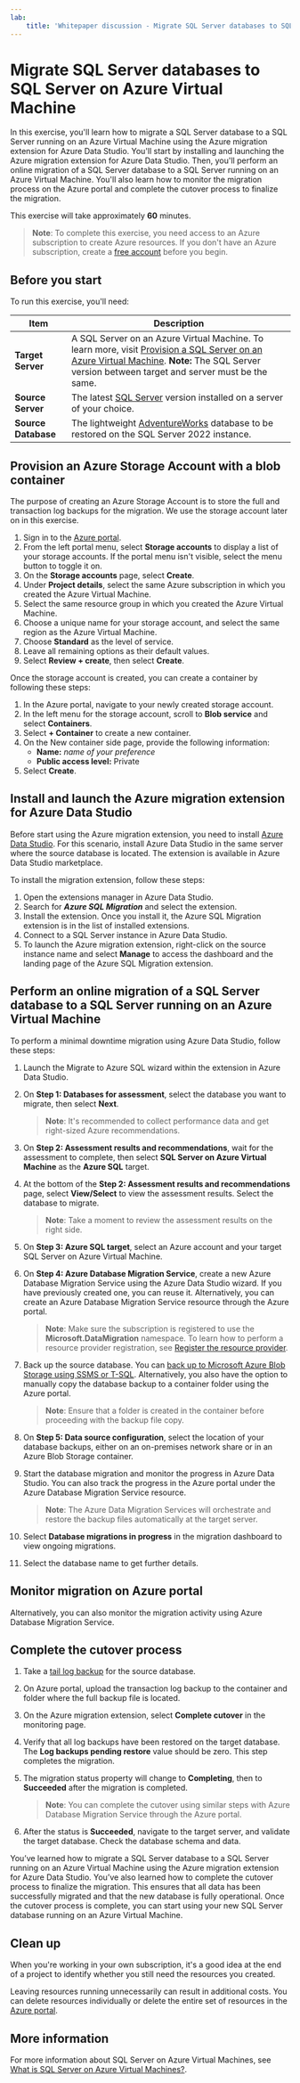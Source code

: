 ```yaml
---
lab:
    title: 'Whitepaper discussion - Migrate SQL Server databases to SQL Server on Azure Virtual Machine'
---
```


# Migrate SQL Server databases to SQL Server on Azure Virtual Machine

In this exercise, you'll learn how to migrate a SQL Server database to a SQL Server running on an Azure Virtual Machine using the Azure migration extension for Azure Data Studio. You'll start by installing and launching the Azure migration extension for Azure Data Studio. Then, you'll perform an online migration of a SQL Server database to a SQL Server running on an Azure Virtual Machine. You'll also learn how to monitor the migration process on the Azure portal and complete the cutover process to finalize the migration.

This exercise will take approximately **60** minutes.

> **Note**: To complete this exercise, you need access to an Azure subscription to create Azure resources. If you don't have an Azure subscription, create a [free account](https://azure.microsoft.com/free/?azure-portal=true) before you begin.

## Before you start

To run this exercise, you'll need:

| Item | Description |
| --- | --- |
| **Target Server** | A SQL Server on an Azure Virtual Machine. To learn more, visit [Provision a SQL Server on an Azure Virtual Machine](https://microsoftlearning.github.io/dp-300-database-administrator/Instructions/Labs/01-provision-sql-vm.html). **Note:** The SQL Server version between target and server must be the same. |
| **Source Server** | The latest [SQL Server](https://www.microsoft.com/en-us/sql-server/sql-server-downloads) version installed on a server of your choice. |
| **Source Database** | The lightweight [AdventureWorks](https://learn.microsoft.com/sql/samples/adventureworks-install-configure) database to be restored on the SQL Server 2022 instance. |

## Provision an Azure Storage Account with a blob container

The purpose of creating an Azure Storage Account is to store the full and transaction log backups for the migration. We use the storage account later on in this exercise.

1. Sign in to the [Azure portal](https://portal.azure.com/).
1. From the left portal menu, select **Storage accounts** to display a list of your storage accounts. If the portal menu isn't visible, select the menu button to toggle it on.
1. On the **Storage accounts** page, select **Create**.
1. Under **Project details**, select the same Azure subscription in which you created the Azure Virtual Machine.
1. Select the same resource group in which you created the Azure Virtual Machine. 
1. Choose a unique name for your storage account, and select the same region  as the Azure Virtual Machine.
1. Choose **Standard** as the level of service.
1. Leave all remaining options as their default values.
1. Select **Review + create**, then select **Create**.

Once the storage account is created, you can create a container by following these steps:

1. In the Azure portal, navigate to your newly created storage account.
1. In the left menu for the storage account, scroll to **Blob service** and select **Containers**.
1. Select **+ Container** to create a new container.
1. On the New container side page, provide the following information:
    - **Name:** *name of your preference*
    - **Public access level:** Private
1. Select **Create**.

## Install and launch the Azure migration extension for Azure Data Studio

Before start using the Azure migration extension, you need to install [Azure Data Studio](https://learn.microsoft.com/sql/azure-data-studio/download-azure-data-studio). For this scenario, install Azure Data Studio in the same server where the source database is located. The extension is available in Azure Data Studio marketplace.

To install the migration extension, follow these steps:

1. Open the extensions manager in Azure Data Studio.
1. Search for ***Azure SQL Migration*** and select the extension.
1. Install the extension. Once you install it, the Azure SQL Migration extension is in the list of installed extensions.
1. Connect to a SQL Server instance in Azure Data Studio.
1. To launch the Azure migration extension, right-click on the source instance name and select **Manage** to access the dashboard and the landing page of the Azure SQL Migration extension.

## Perform an online migration of a SQL Server database to a SQL Server running on an Azure Virtual Machine

To perform a minimal downtime migration using Azure Data Studio, follow these steps:

1. Launch the Migrate to Azure SQL wizard within the extension in Azure Data Studio.

1. On **Step 1: Databases for assessment**, select the database you want to migrate, then select **Next**.
    
    > **Note**: It's recommended to collect performance data and get right-sized Azure recommendations.

1. On **Step 2: Assessment results and recommendations**, wait for the assessment to complete, then select **SQL Server on Azure Virtual Machine** as the **Azure SQL** target.

1. At the bottom of the **Step 2: Assessment results and recommendations** page, select **View/Select** to view the assessment results. Select the database to migrate. 

    > **Note**: Take a moment to review the assessment results on the right side.

1. On **Step 3: Azure SQL target**, select an Azure account and your target SQL Server on Azure Virtual Machine.

    

1. On **Step 4: Azure Database Migration Service**, create a new Azure Database Migration Service using the Azure Data Studio wizard. If you have previously created one, you can reuse it. Alternatively, you can create an Azure Database Migration Service resource through the Azure portal.

    > **Note**: Make sure the subscription is registered to use the **Microsoft.DataMigration** namespace. To learn how to perform a resource provider registration, see [Register the resource provider](https://learn.microsoft.com/azure/dms/quickstart-create-data-migration-service-portal#register-the-resource-provider).

1. Back up the source database. You can [back up to Microsoft Azure Blob Storage using SSMS or T-SQL](https://learn.microsoft.com/en-us/sql/relational-databases/backup-restore/sql-server-backup-to-url). Alternatively, you also have the option to manually copy the database backup to a container folder using the Azure portal.

    > **Note**: Ensure that a folder is created in the container before proceeding with the backup file copy.

1. On **Step 5: Data source configuration**, select the location of your database backups, either on an on-premises network share or in an Azure Blob Storage container.

1. Start the database migration and monitor the progress in Azure Data Studio. You can also track the progress in the Azure portal under the Azure Database Migration Service resource.

    > **Note**: The Azure Data Migration Services will orchestrate and restore the backup files automatically at the target server.

1. Select **Database migrations in progress** in the migration dashboard to view ongoing migrations. 


1. Select the database name to get further details.


## Monitor migration on Azure portal

Alternatively, you can also monitor the migration activity using Azure Database Migration Service. 
    
## Complete the cutover process

1. Take a [tail log backup](https://learn.microsoft.com/sql/relational-databases/backup-restore/tail-log-backups-sql-server) for the source database.

1. On Azure portal, upload the transaction log backup to the container and folder where the full backup file is located.

1. On the Azure migration extension, select **Complete cutover** in the monitoring page.


1. Verify that all log backups have been restored on the target database. The **Log backups pending restore** value should be zero. This step completes the migration.


1. The migration status property will change to **Completing**, then to **Succeeded** after the migration is completed.

    > **Note**: You can complete the cutover using similar steps with Azure Database Migration Service through the Azure portal.

1. After the status is **Succeeded**, navigate to the target server, and validate the target database. Check the database schema and data.

You’ve learned how to migrate a SQL Server database to a SQL Server running on an Azure Virtual Machine using the Azure migration extension for Azure Data Studio. You’ve also learned how to complete the cutover process to finalize the migration. This ensures that all data has been successfully migrated and that the new database is fully operational. Once the cutover process is complete, you can start using your new SQL Server database running on an Azure Virtual Machine. 

## Clean up

When you're working in your own subscription, it's a good idea at the end of a project to identify whether you still need the resources you created. 

Leaving resources running unnecessarily can result in additional costs. You can delete resources individually or delete the entire set of resources in the [Azure portal](https://portal.azure.com?azure-portal=true).

## More information

For more information about SQL Server on Azure Virtual Machines, see [What is SQL Server on Azure Virtual Machines?](https://learn.microsoft.com/en-us/azure/azure-sql/virtual-machines/windows/sql-server-on-azure-vm-iaas-what-is-overview?view=azuresql-vm).
